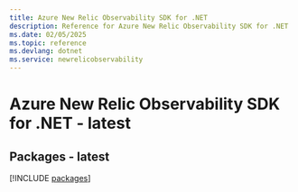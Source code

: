 ```yaml
---
title: Azure New Relic Observability SDK for .NET
description: Reference for Azure New Relic Observability SDK for .NET
ms.date: 02/05/2025
ms.topic: reference
ms.devlang: dotnet
ms.service: newrelicobservability
---
```

# Azure New Relic Observability SDK for .NET - latest
## Packages - latest
[!INCLUDE [packages](new-relic-observability-index.md)]